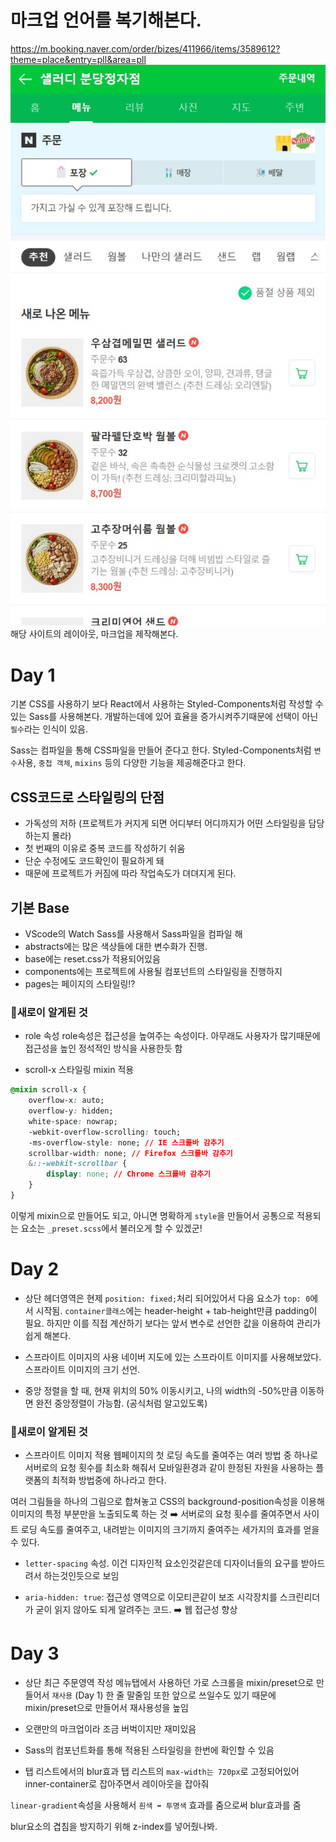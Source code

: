 # 마크업 언어를 복기해본다.

https://m.booking.naver.com/order/bizes/411966/items/3589612?theme=place&entry=pll&area=pll
<img src="./assets/images/capture.jpeg">
해당 사이트의 레이아웃, 마크업을 제작해본다.
# Day 1
기본 CSS를 사용하기 보다 React에서 사용하는 Styled-Components처럼 작성할 수 있는 Sass를 사용해본다. 개발하는데에 있어 효율을 증가시켜주기때문에 선택이 아닌 `필수`라는 인식이 있음.

Sass는 컴파일을 통해 CSS파일을 만들어 준다고 한다. Styled-Components처럼 `변수`사용, `중첩 객체`, `mixins` 등의 다양한 기능을 제공해준다고 한다.

## CSS코드로 스타일링의 단점
- 가독성의 저하 (프로젝트가 커지게 되면 어디부터 어디까지가 어떤 스타일링을 담당하는지 몰라)
- 첫 번째의 이유로 중복 코드를 작성하기 쉬움
- 단순 수정에도 코드확인이 필요하게 돼
- 때문에 프로젝트가 커짐에 따라 작업속도가 뎌뎌지게 된다.

## 기본 Base
- VScode의 Watch Sass를 사용해서 Sass파일을 컴파일 해
- abstracts에는 많은 색상들에 대한 변수화가 진행.
- base에는 reset.css가 적용되어있음
- components에는 프로젝트에 사용될 컴포넌트의 스타일링을 진행하지
- pages는 페이지의 스타일링!?

### 👏새로이 알게된 것
- role 속성
role속성은 접근성을 높여주는 속성이다. 아무래도 사용자가 많기때문에 접근성을 높인 정석적인 방식을 사용한듯 함

- scroll-x 스타일링 mixin 적용
```css
@mixin scroll-x {
    overflow-x: auto;
    overflow-y: hidden;
    white-space: nowrap;
    -webkit-overflow-scrolling: touch;
    -ms-overflow-style: none; // IE 스크롤바 감추기
    scrollbar-width: none; // Firefox 스크롤바 감추기
    &::-webkit-scrollbar {
        display: none; // Chrome 스크롤바 감추기
    }
}
```
이렇게 mixin으로 만들어도 되고, 아니면 명확하게 `style`을 만들어서 공통으로 적용되는 요소는 `_preset.scss`에서 불러오게 할 수 있겠군!

# Day 2
- 상단 헤더영역은 현제 `position: fixed;`처리 되어있어서 다음 요소가 `top: 0`에서 시작됨.
`container클래스`에는 header-height + tab-height만큼 padding이 필요. 
하지만 이를 직접 계산하기 보다는 앞서 변수로 선언한 값을 이용하여 관리가 쉽게 해본다.

- 스프라이트 이미지의 사용
네이버 지도에 있는 스프라이트 이미지를 사용해보았다.
스프라이트 이미지의 크기 선언.

- 중앙 정렬을 할 때, 현재 위치의 50% 이동시키고, 나의 width의 -50%만큼 이동하면 완전 중앙정렬이 가능함. (공식처럼 알고있도록)

### 👏새로이 알게된 것
- 스프라이트 이미지 적용
웹페이지의 첫 로딩 속도를 줄여주는 여러 방법 중 하나로 서버로의 요청 횟수를 최소화 해줘서 모바일환경과 같이 한정된 자원을 사용하는 플랫폼의 최적화 방법중에 하나라고 한다.

여러 그림들을 하나의 그림으로 합쳐놓고 CSS의 background-position속성을 이용해 이미지의 특정 부분만을 노출되도록 하는 것 ➡️ 서버로의 요청 횟수를 줄여주면서 사이트 로딩 속도를 줄여주고, 내려받는 이미지의 크기까지 줄여주는 세가지의 효과를 얻을 수 있다.

- `letter-spacing` 속성. 이건 디자인적 요소인것같은데 디자이너들의 요구를 받아드려서 하는것인듯으로 보임

- `aria-hidden: true`: 접근성 영역으로 이모티콘같이 보조 시각장치를 스크린리더가 굳이 읽지 않아도 되게 알려주는 코드. ➡️ 웹 접근성 향상

# Day 3
- 상단 최근 주문영역 작성
메뉴탭에서 사용하던 가로 스크롤을 mixin/preset으로 만들어서 `재사용` (Day 1)
한 줄 말줄임 또한 앞으로 쓰일수도 있기 때문에 mixin/preset으로 만들어서 재사용성을 높임

- 오랜만의 마크업이라 조금 버벅이지만 재미있음

- Sass의 컴포넌트화를 통해 적용된 스타일링을 한번에 확인할 수 있음

- 탭 리스트에서의 blur효과
탭 리스트의 `max-width는 720px`로 고정되어있어 inner-container로 잡아주면서 레이아웃을 잡아줘

`linear-gradient`속성을 사용해서 `흰색 ➡️ 투명색` 효과를 줌으로써 blur효과를 줌

blur요소의 겹침을 방지하기 위해 z-index를 넣어줬나봐.